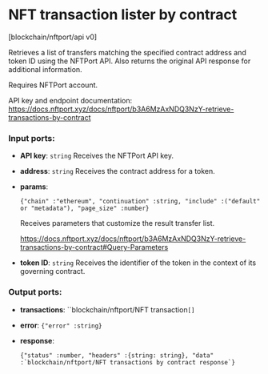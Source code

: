 # NFT transaction lister by contract

[blockchain/nftport/api v0]

Retrieves a list of transfers matching the specified contract address and token ID using the NFTPort API. Also returns the original API response for additional information.

Requires NFTPort account.

API key and endpoint documentation:
https://docs.nftport.xyz/docs/nftport/b3A6MzAxNDQ3NzY-retrieve-transactions-by-contract

### Input ports:

* __API key__: `string`
    Receives the NFTPort API key.



* __address__: `string`
    Receives the contract address for a token.



* __params__: 
    ```
    {"chain" :"ethereum", "continuation" :string, "include" :("default" or "metadata"), "page_size" :number}
    ```

    Receives parameters that customize the result transfer list.
    
    https://docs.nftport.xyz/docs/nftport/b3A6MzAxNDQ3NzY-retrieve-transactions-by-contract#Query-Parameters



* __token ID__: `string`
    Receives the identifier of the token in the context of its governing contract.



### Output ports:

* __transactions__: ``blockchain/nftport/NFT transaction`[]`


* __error__: `{"error" :string}`


* __response__: 
    ```
    {"status" :number, "headers" :{string: string}, "data" :`blockchain/nftport/NFT transactions by contract response`}
    ```



